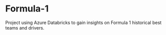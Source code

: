 # Formula-1
Project using Azure Databricks to gain insights on Formula 1 historical best teams and drivers. 
